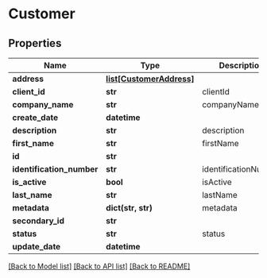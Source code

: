 # Customer

## Properties
Name | Type | Description | Notes
------------ | ------------- | ------------- | -------------
**address** | [**list[CustomerAddress]**](CustomerAddress.md) |  | [optional] 
**client_id** | **str** | clientId | [optional] 
**company_name** | **str** | companyName | 
**create_date** | **datetime** |  | [optional] 
**description** | **str** | description | [optional] 
**first_name** | **str** | firstName | [optional] 
**id** | **str** |  | [optional] 
**identification_number** | **str** | identificationNumber | [optional] 
**is_active** | **bool** | isActive | [optional] 
**last_name** | **str** | lastName | [optional] 
**metadata** | **dict(str, str)** | metadata | [optional] 
**secondary_id** | **str** |  | [optional] 
**status** | **str** | status | [optional] 
**update_date** | **datetime** |  | [optional] 

[[Back to Model list]](../README.md#documentation-for-models) [[Back to API list]](../README.md#documentation-for-api-endpoints) [[Back to README]](../README.md)


